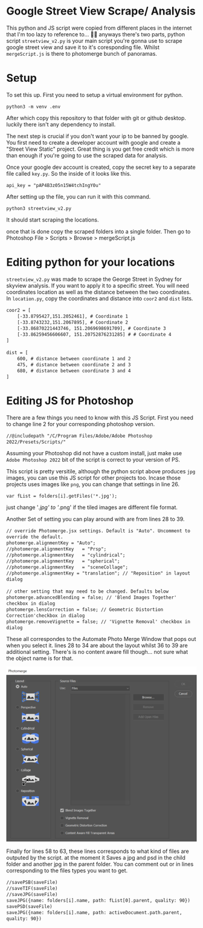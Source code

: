# Google Street View Scrape/ Analysis

This python and JS script were copied from different places in the internet that I'm too lazy to reference to... 🤷‍♂️
anyways there's two parts, python script `streetview_v2.py` is your main script you're gonna use to scrape google street view and save it to it's coresponding file. Whilst `mergeScript.js` is there to photomerge bunch of panoramas.

# Setup

To set this up. First you need to setup a virtual environment for python.

```
python3 -m venv .env
```
After which copy this repository to that folder with git or github desktop. luckily there isn't any dependency to install. 

The next step is crucial if you don't want your ip to be banned by google. You first need to create a developer account with google and create a "Street View Static" project. Great thing is you get free credit which is more than enough if you're going to use the scraped data for analysis.

Once your google dev account is created, copy the secret key to a separate file called `key.py`. So the inside of it looks like this.

```
api_key = "pAP4B3z05n15W4tchIngY0u"
```

After setting up the file, you can run it with this command.

```
python3 streetview_v2.py
```
It should start scraping the locations.

once that is done copy the scraped folders into a single folder. Then go to Photoshop File > Scripts > Browse > mergeScript.js

# Editing python for your locations

`streetview_v2.py` was made to scrape the George Street in Sydney for skyview analysis. If you want to apply it to a specific street. You will need coordinates location as well as the distance between the two coordinates. In `location.py`, copy the coordinates and distance into `coor2` and `dist` lists.

```
coor2 = [
    [-33.8795427,151.2052461], # Coordinate 1
    [-33.8743232,151.2067895], # Coordinate 2
    [-33.86870221443746, 151.2069698691709], # Coordinate 3
    [-33.86259456606607, 151.20752876231285] # # Coordinate 4
]

dist = [
    600, # distance between coordinate 1 and 2
    475, # distance between coordinate 2 and 3
    680, # distance between coordinate 3 and 4
]
```

# Editing JS for Photoshop

There are a few things you need to know with this JS Script. First you need to change line 2 for your corresponding photoshop version. 

```
//@includepath "/C/Program Files/Adobe/Adobe Photoshop 2022/Presets/Scripts/"
```
Assuming your Photoshop did not have a custom install, just make use `Adobe Photoshop 2022` bit of the script is correct to your version of PS.

This script is pretty versitile, although the python script above produces `jpg` images, you can use this JS script for other projects too. Incase those projects uses images like `png`, you can change that settings in line 26.

```
var fList = folders[i].getFiles('*.jpg');
```
just change '*.jpg' to '*.png' if the tiled images are different file format.

Another Set of setting you can play around with are from lines 28 to 39.
```
// override Photomerge.jsx settings. Default is "Auto". Uncomment to override the default.
photomerge.alignmentKey = "Auto";
//photomerge.alignmentKey   = "Prsp";
//photomerge.alignmentKey   = "cylindrical";
//photomerge.alignmentKey   = "spherical";
//photomerge.alignmentKey   = "sceneCollage";
//photomerge.alignmentKey = "translation"; // "Reposition" in layout dialog   

// other setting that may need to be changed. Defaults below
photomerge.advancedBlending = false; // 'Blend Images Together' checkbox in dialog
photomerge.lensCorrection = false; // Geometric Distortion Correction'checkbox in dialog
photomerge.removeVignette = false; // 'Vignette Removal' checkbox in dialog
```
These all correspondes to the Automate Photo Merge Window that pops out when you select it. lines 28 to 34 are about the layout whilst 36 to 39 are additional setting. There's is no content aware fill though... not sure what the object name is for that.

![Photoshop Photo Merge](https://github.com/JackD-FP/streetview_scrape/blob/main/Screenshot%202022-04-29%20091709.png)

Finally for lines 58 to 63, these lines corresponds to what kind of files are outputed by the script. at the moment it Saves a jpg and psd in the child folder and another jpg in the parent folder. You can comment out or in lines corresponding to the files types you want to get.

```
//savePSB(saveFile)
//saveTIF(saveFile)
//saveJPG(saveFile)
saveJPG({name: folders[i].name, path: fList[0].parent, quality: 90})
savePSD(saveFile)
saveJPG({name: folders[i].name, path: activeDocument.path.parent, quality: 90})
```


